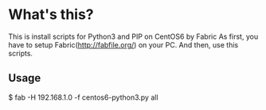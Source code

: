 # What's this?

This is install scripts for Python3 and PIP on CentOS6 by Fabric
As first, you have to setup Fabric(http://fabfile.org/) on your PC.
And then, use this scripts.

## Usage

$ fab -H 192.168.1.0 -f centos6-python3.py all
